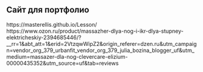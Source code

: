 <h2>Сайт для портфолио</h2>
https://masterellis.github.io/Lesson/
https://www.ozon.ru/product/massazher-dlya-nog-i-ikr-dlya-stupney-elektricheskiy-2394685446/?__rr=1&abt_att=1&erid=2VtzqwWipZ2&origin_referer=dzen.ru&utm_campaign=vendor_org_379_urbanfit_vendor_org_379_julia_bozina_blogger_uf&utm_medium=massazer-dla-nog-clevercare-elizium-00000435352&utm_source=uf&tab=reviews
